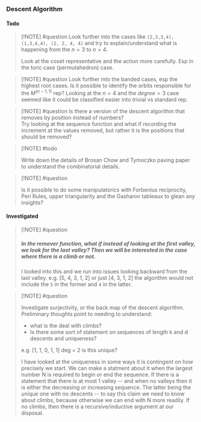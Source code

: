 
### Descent Algorithm 

#### Todo

> [!NOTE] #question
> Look further into the cases like `(2,3,3,4), (1,3,4,4), (2, 2, 4, 4)` and try to explain/understand what is happening from the $n=3$ to $n=4$.  
> 
> Look at the coset representative and the action more carefully.  Esp in the toric case (permutahedron) case.


> [!NOTE] #question
> Look further into the banded cases, esp the highest root cases.  Is it possible to identify the orbits responsible for the $M^(n-1, 1)$ rep?
> Looking at the $n=4$ and the $degree = 3$ case seemed like it could be classified easier into trivial vs standard rep.   


> [!NOTE] #question
> Is there a version of the descent algorithm that removes by position instead of numbers?  
> Try looking at the sequence function and what if recording the increment at the values removed, but rather it is the positions that should be removed?

> [!NOTE] #todo
>
> Write down the details of Brosan Chow and Tymoczko paving paper to understand the combinatorial details.

> [!NOTE] #question
>
> Is it possible to do some manipulatorics with Forbenius reciprocity, Peri Rules, upper triangularity and the Gasharov tableaux to glean any insights?
 
#### Investigated

> [!NOTE] #question 
>    ##### In the remover function, what if instead of looking at the first valley, we look for the last valley?  Then we will be interested in the case where there is a climb or not.  
>
>  I looked into this and we run into issues looking backward from the last valley.  e.g. [5, 4, 3, 1, 2] or just [4, 3, 1, 2] the algorithm would not include the `5` in the former and `4` in the latter.   

> [!NOTE] #question
>
> Investigate surjectivity, or the back map of the descent algorithm.  Preliminary thoughts point to needing to understand:
> * what is the deal with climbs?
> * Is there some sort of statement on sequences of length k and d descents and uniqueness?
> 
> e.g. [1, 1, 0, 1, 1] deg = 2 is this unique?
> 
>I have looked at the uniqueness in some ways it is contingent on how precisely we start.  We can make a statment about it when the largest number N is required to begin or end the sequence.  If there is a statement that there is at most 1 valley -- and when no valleys then it is either the decreasing or increasing sequence.  The latter being the unique one with no descents -- to say this claim we need to know about climbs, because otherwise we can end with N more readily.  If no climbs, then there is a recursive/inductive argument at our disposal. 






